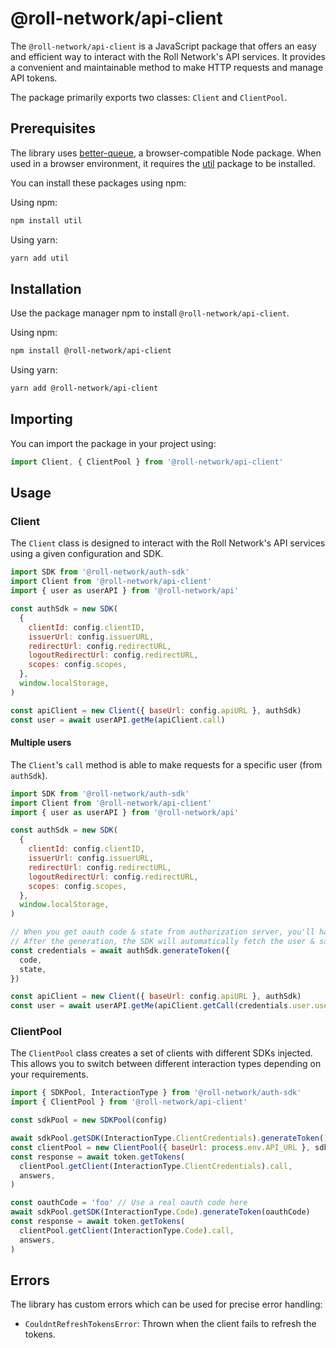 # @roll-network/api-client

The `@roll-network/api-client` is a JavaScript package that offers an easy and efficient way to interact with the Roll Network's API services. It provides a convenient and maintainable method to make HTTP requests and manage API tokens. 

The package primarily exports two classes: `Client` and `ClientPool`.

## Prerequisites

The library uses [better-queue](https://www.npmjs.com/package/better-queue), a browser-compatible Node package. When used in a browser environment, it requires the [util](https://www.npmjs.com/package/util) package to be installed.

You can install these packages using npm:

Using npm:

```bash
npm install util
```

Using yarn:

```bash
yarn add util
```

## Installation

Use the package manager npm to install `@roll-network/api-client`.

Using npm:

```bash
npm install @roll-network/api-client
```

Using yarn:

```bash
yarn add @roll-network/api-client
```

## Importing

You can import the package in your project using:

```javascript
import Client, { ClientPool } from '@roll-network/api-client'
```

## Usage

### Client

The `Client` class is designed to interact with the Roll Network's API services using a given configuration and SDK.

```javascript
import SDK from '@roll-network/auth-sdk'
import Client from '@roll-network/api-client'
import { user as userAPI } from '@roll-network/api'

const authSdk = new SDK(
  {
    clientId: config.clientID,
    issuerUrl: config.issuerURL,
    redirectUrl: config.redirectURL,
    logoutRedirectUrl: config.redirectURL,
    scopes: config.scopes,
  },
  window.localStorage,
)

const apiClient = new Client({ baseUrl: config.apiURL }, authSdk)
const user = await userAPI.getMe(apiClient.call)
```

#### Multiple users

The `Client`'s `call` method is able to make requests for a specific user (from `authSdk`).

```javascript
import SDK from '@roll-network/auth-sdk'
import Client from '@roll-network/api-client'
import { user as userAPI } from '@roll-network/api'

const authSdk = new SDK(
  {
    clientId: config.clientID,
    issuerUrl: config.issuerURL,
    redirectUrl: config.redirectURL,
    logoutRedirectUrl: config.redirectURL,
    scopes: config.scopes,
  },
  window.localStorage,
)

// When you get oauth code & state from authorization server, you'll have to generate a token
// After the generation, the SDK will automatically fetch the user & save him under his ID
const credentials = await authSdk.generateToken({
  code,
  state,
})

const apiClient = new Client({ baseUrl: config.apiURL }, authSdk)
const user = await userAPI.getMe(apiClient.getCall(credentials.user.userID))
```

### ClientPool

The `ClientPool` class creates a set of clients with different SDKs injected. This allows you to switch between different interaction types depending on your requirements.

```javascript
import { SDKPool, InteractionType } from '@roll-network/auth-sdk'
import { ClientPool } from '@roll-network/api-client'

const sdkPool = new SDKPool(config)

await sdkPool.getSDK(InteractionType.ClientCredentials).generateToken()
const clientPool = new ClientPool({ baseUrl: process.env.API_URL }, sdkPool)
const response = await token.getTokens(
  clientPool.getClient(InteractionType.ClientCredentials).call,
  answers,
)

const oauthCode = 'foo' // Use a real oauth code here
await sdkPool.getSDK(InteractionType.Code).generateToken(oauthCode)
const response = await token.getTokens(
  clientPool.getClient(InteractionType.Code).call,
  answers,
)
```

## Errors

The library has custom errors which can be used for precise error handling:

- `CouldntRefreshTokensError`: Thrown when the client fails to refresh the tokens.
